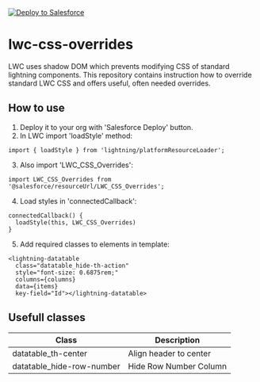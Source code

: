<a href="https://githubsfdeploy.herokuapp.com">
  <img alt="Deploy to Salesforce"
       src="https://raw.githubusercontent.com/afawcett/githubsfdeploy/master/deploy.png">
</a>

# lwc-css-overrides
LWC uses shadow DOM which prevents modifying CSS of standard lightning components. This repository contains instruction how to override standard LWC CSS and offers useful, often needed overrides.

## How to use
1. Deploy it to your org with 'Salesforce Deploy' button.
2. In LWC import 'loadStyle' method:
```
import { loadStyle } from 'lightning/platformResourceLoader';
```

3. Also import 'LWC_CSS_Overrides': 
```
import LWC_CSS_Overrides from '@salesforce/resourceUrl/LWC_CSS_Overrides';
```

4. Load styles in 'connectedCallback':
```
connectedCallback() {
  loadStyle(this, LWC_CSS_Overrides)
}
```

5. Add required classes to elements in template:
```
<lightning-datatable
  class="datatable_hide-th-action"
  style="font-size: 0.6875rem;"
  columns={columns}
  data={items}
  key-field="Id"></lightning-datatable>
```

## Usefull classes
| Class         | Description   |
| ------------- | ------------- |
| datatable_th-center       | Align header to center  |
| datatable_hide-row-number | Hide Row Number Column  |
